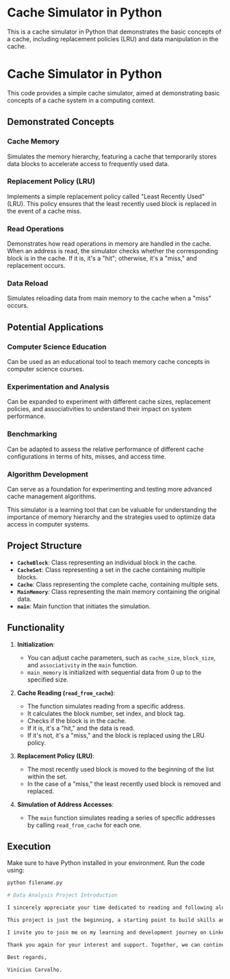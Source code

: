 # Cache Simulator in Python

This is a cache simulator in Python that demonstrates the basic concepts of a cache, including replacement policies (LRU) and data manipulation in the cache.
# Cache Simulator in Python

This code provides a simple cache simulator, aimed at demonstrating basic concepts of a cache system in a computing context.

## Demonstrated Concepts

### Cache Memory

Simulates the memory hierarchy, featuring a cache that temporarily stores data blocks to accelerate access to frequently used data.

### Replacement Policy (LRU)

Implements a simple replacement policy called "Least Recently Used" (LRU). This policy ensures that the least recently used block is replaced in the event of a cache miss.

### Read Operations

Demonstrates how read operations in memory are handled in the cache. When an address is read, the simulator checks whether the corresponding block is in the cache. If it is, it's a "hit"; otherwise, it's a "miss," and replacement occurs.

### Data Reload

Simulates reloading data from main memory to the cache when a "miss" occurs.

## Potential Applications

### Computer Science Education

Can be used as an educational tool to teach memory cache concepts in computer science courses.

### Experimentation and Analysis

Can be expanded to experiment with different cache sizes, replacement policies, and associativities to understand their impact on system performance.

### Benchmarking

Can be adapted to assess the relative performance of different cache configurations in terms of hits, misses, and access time.

### Algorithm Development

Can serve as a foundation for experimenting and testing more advanced cache management algorithms.

This simulator is a learning tool that can be valuable for understanding the importance of memory hierarchy and the strategies used to optimize data access in computer systems.

## Project Structure

- **`CacheBlock`**: Class representing an individual block in the cache.
- **`CacheSet`**: Class representing a set in the cache containing multiple blocks.
- **`Cache`**: Class representing the complete cache, containing multiple sets.
- **`MainMemory`**: Class representing the main memory containing the original data.
- **`main`**: Main function that initiates the simulation.

## Functionality

1. **Initialization**:
    - You can adjust cache parameters, such as `cache_size`, `block_size`, and `associativity` in the `main` function.
    - `main_memory` is initialized with sequential data from 0 up to the specified size.

2. **Cache Reading (`read_from_cache`)**:
    - The function simulates reading from a specific address.
    - It calculates the block number, set index, and block tag.
    - Checks if the block is in the cache.
    - If it is, it's a "hit," and the data is read.
    - If it's not, it's a "miss," and the block is replaced using the LRU policy.

3. **Replacement Policy (LRU)**:
    - The most recently used block is moved to the beginning of the list within the set.
    - In the case of a "miss," the least recently used block is removed and replaced.

4. **Simulation of Address Accesses**:
    - The `main` function simulates reading a series of specific addresses by calling `read_from_cache` for each one.

## Execution

Make sure to have Python installed in your environment. Run the code using:

```bash
python filename.py

# Data Analysis Project Introduction

I sincerely appreciate your time dedicated to reading and following along with this initial data analysis project. This notebook serves as a starting point to explore the vast field of data analysis, providing a practical and structured insight.

This project is just the beginning, a starting point to build skills and understanding in the field of data analysis. I am open to suggestions, ideas, and collaborations that can further enrich this journey. Your feedback is valuable and can contribute to the improvement of this work and future projects.

I invite you to join me on my learning and development journey on LinkedIn (https://www.linkedin.com/in/viniciuscarvs/) and explore the source code of my projects on GitHub (https://github.com/gimmelovej). Your presence and interaction are always welcome.

Thank you again for your interest and support. Together, we can continue exploring the fascinating world of analysis and data science.

Best regards,

Vinícius Carvalho.

